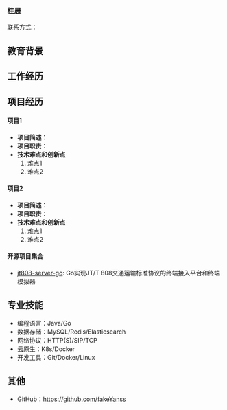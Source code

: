 ### 桂晨

联系方式：

## 教育背景

## 工作经历

## 项目经历

#### 项目1
- **项目简述**：
- **项目职责**：
- **技术难点和创新点**
  1. 难点1
  2. 难点2

#### 项目2
- **项目简述**：
- **项目职责**：
- **技术难点和创新点**
  1. 难点1
  2. 难点2

#### 开源项目集合
- [jt808-server-go](https://github.com/fakeYanss/jt808-server-go): Go实现JT/T 808交通运输标准协议的终端接入平台和终端模拟器

## 专业技能
- 编程语言：Java/Go
- 数据存储：MySQL/Redis/Elasticsearch
- 网络协议：HTTP(S)/SIP/TCP
- 云原生：K8s/Docker
- 开发工具：Git/Docker/Linux

## 其他
- GitHub：https://github.com/fakeYanss
